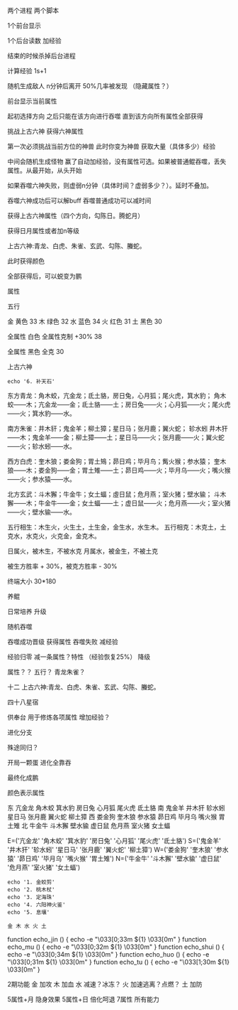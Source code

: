 两个进程 两个脚本


1个前台显示

1个后台读数 加经验


结束的时候杀掉后台进程





计算经验 1s+1

随机生成敌人 n分钟后离开 50%几率被发现  （隐藏属性？）

前台显示当前属性



起初选择方向
之后只能在该方向进行吞噬
直到该方向所有属性全部获得



挑战上古六神 获得六神属性

第一次必须挑战当前方位的神兽  此时你变为神兽 获取大量（具体多少）经验


中间会随机生成怪物 赢了自动加经验，没有属性可选。如果被普通鲲吞噬，丢失属性。从最开始，从头开始

如果吞噬六神失败，则虚弱n分钟（具体时间？虚弱多少？）。延时不叠加。

吞噬六神成功后可以解buff
吞噬普通成功可以减时间

获得上古六神属性（四个方向，勾陈日。腾蛇月）

获得日月属性或者加n等级

上古六神:青龙、白虎、朱雀、玄武、勾陈、螣蛇。

此时获得颜色


全部获得后，可以蜕变为鹏




属性

五行

金 黄色 33
木 绿色 32
水 蓝色 34
火 红色 31
土 黑色 30

全属性 白色 全属性克制 +30% 38

全属性 黑色 全克 30
 


上古六神




    echo '6. 补天石'





东方青龙：角木蛟，亢金龙；氐土貉，房日兔，心月狐；尾火虎，箕水豹；
角木蛟——木；亢金龙——金；氐土貉——土；房日兔——火；心月狐——火；尾火虎——火；箕水豹——水。

南方朱雀：井木豻；鬼金羊；柳土獐；星日马；张月鹿；翼火蛇； 轸水蚓
井木犴——木；鬼金羊——金；柳土獐——土；星日马——火；张月鹿——火；翼火蛇——火；轸水蚓——水。

西方白虎：奎木狼；娄金狗；胃土鴙；昴日鸡；毕月鸟；觜火猴；参水猿；
奎木狼——木；娄金狗——金；胃土雉——土；昴日鸡——火；毕月乌——火；嘴火猴——火；参水猿——水。

北方玄武：斗木獬；牛金牛；女土蝠；虛日鼠；危月燕；室火猪；壁水貐；
斗木獬——木；牛金牛——金；女土蝠——土；虚日鼠——火；危月燕——火；室火猪——火；壁水貐——水。


五行相生：木生火，火生土，土生金，金生水，水生木。
五行相克：木克土，土克水，水克火，火克金，金克木。

日属火，被木生，不被水克
月属水，被金生，不被土克

被生方胜率 + 30%，被克方胜率 - 30%

终端大小
30*180



养鲲

日常培养
升级

随机吞噬

吞噬成功晋级 获得属性
吞噬失败 减经验

经验归零 减一条属性？特性 （经验恢复25%）  降级

属性？？
五行？ 青龙朱雀？ 

十二
上古六神:青龙、白虎、朱雀、玄武、勾陈、螣蛇。

四十八星宿

供奉台  用于修炼各项属性 增加经验？

进化分支

殊途同归？

开局一颗蛋
进化全靠吞

最终化成鹏


颜色表示属性

东	亢金龙	角木蛟	箕水豹	房日兔	心月狐	尾火虎	氐土貉
南	鬼金羊	井木犴	轸水蚓	星日马	张月鹿	翼火蛇	柳土獐
西	娄金狗	奎木狼	参水猿	昴日鸡	毕月乌	嘴火猴	胃土雉
北	牛金牛	斗木獬	壁水貐	虚日鼠	危月燕	室火猪	女土蝠



E=('亢金龙' '角木蛟' '箕水豹' '房日兔' '心月狐' '尾火虎' '氐土貉')
S=('鬼金羊' '井木犴' '轸水蚓' '星日马' '张月鹿' '翼火蛇' '柳土獐')
W=('娄金狗' '奎木狼' '参水猿' '昴日鸡' '毕月乌' '嘴火猴' '胃土雉')
N=('牛金牛' '斗木獬' '壁水貐' '虚日鼠' '危月燕' '室火猪' '女土蝠')




    echo '1. 金蛟剪' 
    echo '2. 桃木杖' 
    echo '3. 定海珠' 
    echo '4. 六阳神火鉴' 
    echo '5. 息壤' 

    金 木 水 火 土 



    
function echo_jin () {
    echo -e "\033[0;33m ${1} \033[0m"
}
function echo_mu () {
    echo -e "\033[0;32m ${1} \033[0m"
}
function echo_shui () {
    echo -e "\033[0;34m ${1} \033[0m"
}
function echo_huo () {
    echo -e "\033[0;31m ${1} \033[0m"
}
function echo_tu () {
    echo -e "\033[1;30m ${1} \033[0m"
}



2期功能
金 加攻
木 加血
水 减速？冰冻？
火 加速逃离？点燃？
土 加防

5属性+月 隐身效果
5属性+日 倍化呵退
7属性 所有能力